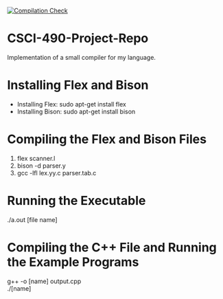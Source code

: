 [![Compilation Check](https://github.com/jduron1/CSCI-490-Project-Repo/actions/workflows/compiler.yml/badge.svg)](https://github.com/jduron1/CSCI-490-Project-Repo/actions/workflows/compiler.yml)

# CSCI-490-Project-Repo
Implementation of a small compiler for my language.

# Installing Flex and Bison
* Installing Flex: sudo apt-get install flex
* Installing Bison: sudo apt-get install bison

# Compiling the Flex and Bison Files
1. flex scanner.l
2. bison -d parser.y
3. gcc -lfl lex.yy.c parser.tab.c

# Running the Executable
./a.out [file name]

# Compiling the C++ File and Running the Example Programs
g++ -o [name] output.cpp\
./[name]
